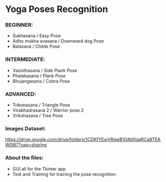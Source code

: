 # Yoga Poses Recognition


### BEGINNER:
- Sukhasana / Easy Pose
- Adho mukha svasana / Downward dog Pose
- Balasana / Childs Pose

### INTERMEDIATE:
- Vasisthasana / Side Plank Pose
- Phalakasana / Plank Pose
- Bhujangasana / Cobra Pose

### ADVANCED:
- Trikonasana / Triangle Pose
- Virabhadrasana 2 / Warrior pose 2
- Vrikshasana / Tree Pose


### Images Dataset: 
https://drive.google.com/drive/folders/1CDKfYEwVRqwB1OAtIXgaRCa8TEAW08I7?usp=sharing

### About the files:
- GUI all for the Tkinter app
- Test and Training for training the pose recognition
